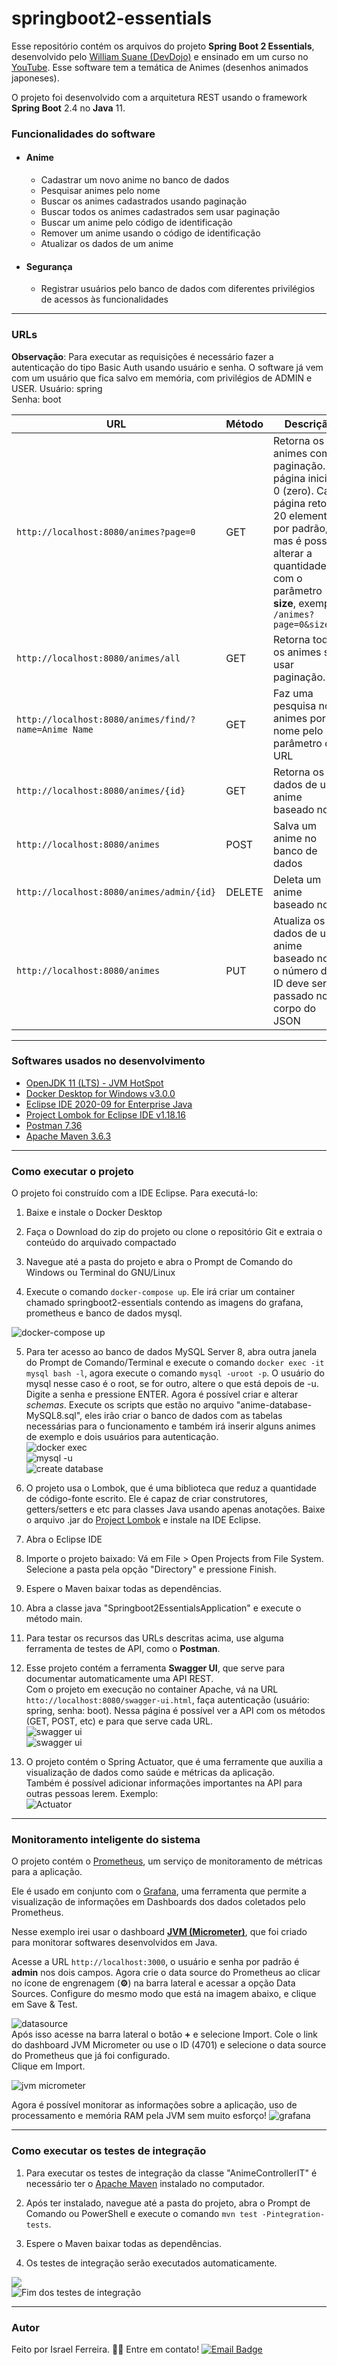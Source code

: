 # springboot2-essentials<br>

Esse repositório contém os arquivos do projeto **Spring Boot 2 Essentials**, desenvolvido pelo [William Suane (DevDojo)](https://github.com/devdojobr) e ensinado em um curso no [YouTube](https://www.youtube.com/c/DevDojoBrasil). Esse software tem a temática de Animes (desenhos animados japoneses).

O projeto foi desenvolvido com a arquitetura REST usando o framework **Spring Boot** 2.4 no **Java** 11.<br>

### Funcionalidades do software  

- #### Anime
    - Cadastrar um novo anime no banco de dados
    - Pesquisar animes pelo nome
    - Buscar os animes cadastrados usando paginação
    - Buscar todos os animes cadastrados sem usar paginação
    - Buscar um anime pelo código de identificação
    - Remover um anime usando o código de identificação
    - Atualizar os dados de um anime

-  #### Segurança
    - Registrar usuários pelo banco de dados com diferentes privilégios de acessos às funcionalidades

---

### URLs  

**Observação**: Para executar as requisições é necessário fazer a autenticação do tipo Basic Auth usando usuário e senha. O software já vem com um usuário que fica salvo em memória, com privilégios de ADMIN e USER.
Usuário: spring<br>
Senha: boot<br>  

| URL | Método | Descrição |
|----------|--------------|--------------|
|`http://localhost:8080/animes?page=0` | GET | Retorna os animes com paginação. A página inicial é 0 (zero). Cada página retorna 20 elementos por padrão, mas é possível alterar a quantidade com o parâmetro **size**, exemplo: `/animes?page=0&size=50` |
|`http://localhost:8080/animes/all` | GET | Retorna todos os animes sem usar paginação. |
|`http://localhost:8080/animes/find/?name=Anime Name` | GET| Faz uma pesquisa nos animes por nome pelo parâmetro da URL |
|`http://localhost:8080/animes/{id}` | GET | Retorna os dados de um anime baseado no ID |
|`http://localhost:8080/animes` | POST | Salva um anime no banco de dados |
|`http://localhost:8080/animes/admin/{id}` | DELETE | Deleta um anime baseado no ID |
|`http://localhost:8080/animes` | PUT | Atualiza os dados de um anime baseado no ID, o número do ID deve ser passado no corpo do JSON |

---
### Softwares usados no desenvolvimento

*  [OpenJDK 11 (LTS) - JVM HotSpot](https://adoptopenjdk.net)
*  [Docker Desktop for Windows v3.0.0](https://www.docker.com/products/docker-desktop)
*  [Eclipse IDE 2020-09 for Enterprise Java](https://www.eclipse.org/downloads/packages)
*  [Project Lombok for Eclipse IDE v1.18.16](https://projectlombok.org/setup/eclipse)
*  [Postman 7.36](https://www.postman.com/downloads)
*  [Apache Maven 3.6.3](https://maven.apache.org/download.cgi)
---
### Como executar o projeto

O projeto foi construído com a IDE Eclipse. Para executá-lo:

1. Baixe e instale o Docker Desktop

2. Faça o Download do zip do projeto ou clone o repositório Git e extraia o conteúdo do arquivado compactado

3. Navegue até a pasta do projeto e abra o Prompt de Comando do Windows ou Terminal do GNU/Linux

4. Execute o comando `docker-compose up`. Ele irá criar um container chamado springboot2-essentials contendo as imagens do grafana, prometheus e banco de dados mysql.

![docker-compose up](https://user-images.githubusercontent.com/37079133/101959871-f8578680-3be4-11eb-8816-8bc44f8a396c.PNG)<br>

5. Para ter acesso ao banco de dados MySQL Server 8, abra outra janela do Prompt de Comando/Terminal e execute o comando `docker exec -it mysql bash -l`, agora execute o comando `mysql -uroot -p`. O usuário do mysql nesse caso é o root, se for outro, altere o que está depois de -u. Digite a senha e pressione ENTER. Agora é possível criar e alterar *schemas*. Execute os scripts que estão no arquivo "anime-database-MySQL8.sql", eles irão criar o banco de dados com as tabelas necessárias para o funcionamento e também irá inserir alguns animes de exemplo e dois usuários para autenticação.<br>
![docker exec](https://user-images.githubusercontent.com/37079133/101959874-f988b380-3be4-11eb-9aea-d13103274e33.PNG)<br>
![mysql -u](https://user-images.githubusercontent.com/37079133/101959875-fa214a00-3be4-11eb-9f08-a470b04ef548.PNG)<br>
![create database](https://user-images.githubusercontent.com/37079133/101959876-fa214a00-3be4-11eb-88e2-0debd5ddb5c0.PNG)<br>

6. O projeto usa o Lombok, que é uma biblioteca que reduz a quantidade de código-fonte escrito. Ele é capaz de criar construtores, getters/setters e etc para classes Java usando apenas anotações. Baixe o arquivo .jar do [Project Lombok](https://projectlombok.org/download) e instale na IDE Eclipse.


7. Abra o Eclipse IDE

8. Importe o projeto baixado: Vá em File > Open Projects from File System. Selecione a pasta pela opção "Directory" e pressione Finish.

9. Espere o Maven baixar todas as dependências.

10. Abra a classe java "Springboot2EssentialsApplication" e execute o método main.

11. Para testar os recursos das URLs descritas acima, use alguma ferramenta de testes de API, como o **Postman**.


12. Esse projeto contém a ferramenta **Swagger UI**, que serve para documentar automaticamente uma API REST.<br>Com o projeto em execução no container Apache, vá na URL `htto://localhost:8080/swagger-ui.html`, faça autenticação (usuário: spring, senha: boot). Nessa página é possível ver a API com os métodos (GET, POST, etc) e para que serve cada URL.<br>
![swagger ui](https://user-images.githubusercontent.com/37079133/101959884-fbeb0d80-3be4-11eb-8724-5efedaacf1cf.PNG)<br>
![swagger ui](https://user-images.githubusercontent.com/37079133/101959885-fbeb0d80-3be4-11eb-9e30-c25a191a6976.PNG)<br>

13. O projeto contém o Spring Actuator, que é uma ferramente que auxilia a visualização de dados como saúde e métricas da aplicação.<br>
Também é possível adicionar informações importantes na API para outras pessoas lerem. Exemplo:<br>
![Actuator](https://user-images.githubusercontent.com/37079133/101959878-fab9e080-3be4-11eb-929c-56d8aed10848.PNG)<br>
---
### Monitoramento inteligente do sistema

O projeto contém o [Prometheus](https://prometheus.io), um serviço de monitoramento de métricas para a aplicação.

Ele é usado em conjunto com o [Grafana](https://grafana.com), uma ferramenta que permite a visualização de informações em Dashboards dos dados coletados pelo Prometheus.<br>

Nesse exemplo irei usar o dashboard [**JVM (Micrometer)**](https://grafana.com/grafana/dashboards/4701), que foi criado para monitorar softwares desenvolvidos em Java.

Acesse a URL `http://localhost:3000`, o usuário e senha por padrão é **admin** nos dois campos. Agora crie o data source do Prometheus ao clicar no ícone de engrenagem (**⚙**) na barra lateral e acessar a opção Data Sources. Configure do mesmo modo que está na imagem abaixo, e clique em Save & Test.<br>

![datasource](https://user-images.githubusercontent.com/37079133/101959880-fab9e080-3be4-11eb-836a-05c61520fbeb.png)<br>
Após isso acesse na barra lateral o botão **+** e selecione Import. Cole o link do dashboard JVM Micrometer ou use o ID (4701) e selecione o data source do Prometheus que já foi configurado.<br>
Clique em Import.

![jvm micrometer](https://user-images.githubusercontent.com/37079133/101959883-fb527700-3be4-11eb-810a-6b5005b6f998.PNG)<br>

Agora é possível monitorar as informações sobre a aplicação, uso de processamento e memória RAM pela JVM sem muito esforço!
![grafana](https://user-images.githubusercontent.com/37079133/101996031-a7f82b80-3cad-11eb-902f-aa2cf6676732.PNG)

---
### Como executar os testes de integração

1. Para executar os testes de integração da classe "AnimeControllerIT" é necessário ter o [Apache Maven](https://maven.apache.org/download.cgi) instalado no computador.

2. Após ter instalado, navegue até a pasta do projeto, abra o Prompt de Comando ou PowerShell e execute o comando `mvn test -Pintegration-tests`.

3. Espere o Maven baixar todas as dependências.
  
4. Os testes de integração serão executados automaticamente.

![](https://user-images.githubusercontent.com/37079133/101987185-529e2900-3c71-11eb-9448-fa78cd95db8b.png)<br>
![Fim dos testes de integração](https://user-images.githubusercontent.com/37079133/101987188-53cf5600-3c71-11eb-82e7-0949d17a351e.PNG)<br>

---
### Autor

Feito por Israel Ferreira. 👋🏽 Entre em contato!
[![Email Badge](https://img.shields.io/badge/-israelferreira5@outlook.com-c14438?style=for-the-badge&color=blue&link=mailto:israelferreira5@outlook.com)](mailto:israelferreira5@outlook.com)

